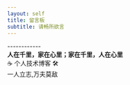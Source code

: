 ```yaml
---
layout: self
title: 留言板
subtitle: 请畅所欲言
---
```




<div class="about">
<div class="about__devider">------------</div>
<div class="about__text">
<strong> 人在千里，家在心里；家在千里，人在心里 </strong>
<br>☕ 个人技术博客 🛠️
<br> 一人立志,万夫莫敌
</div>
</div>